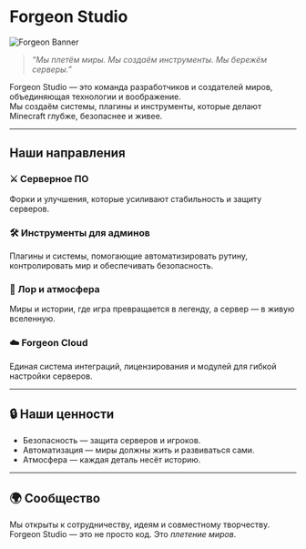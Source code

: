 # Forgeon Studio

![Forgeon Banner](images/photo_2025-09-10_23-06-19.png)

> *“Мы плетём миры. Мы создаём инструменты. Мы бережём серверы.”*  

Forgeon Studio — это команда разработчиков и создателей миров, объединяющая технологии и воображение.  
Мы создаём системы, плагины и инструменты, которые делают Minecraft глубже, безопаснее и живее.  

---

## Наши направления

### ⚔️ Серверное ПО  
Форки и улучшения, которые усиливают стабильность и защиту серверов.  

### 🛠️ Инструменты для админов  
Плагины и системы, помогающие автоматизировать рутину, контролировать мир и обеспечивать безопасность.  

### 📖 Лор и атмосфера  
Миры и истории, где игра превращается в легенду, а сервер — в живую вселенную.  

### ☁️ Forgeon Cloud  
Единая система интеграций, лицензирования и модулей для гибкой настройки серверов.  

---

## 🔒 Наши ценности
- Безопасность — защита серверов и игроков.  
- Автоматизация — миры должны жить и развиваться сами.  
- Атмосфера — каждая деталь несёт историю.  

---

## 🌍 Сообщество
Мы открыты к сотрудничеству, идеям и совместному творчеству.  
Forgeon Studio — это не просто код. Это *плетение миров*.
